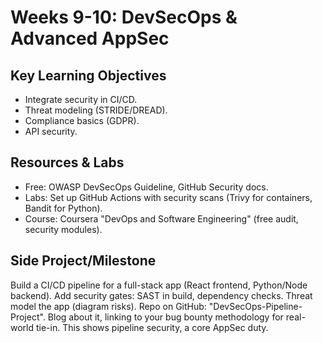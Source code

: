 # Weeks 9-10: DevSecOps & Advanced AppSec

## Key Learning Objectives
- Integrate security in CI/CD.
- Threat modeling (STRIDE/DREAD).
- Compliance basics (GDPR).
- API security.

## Resources & Labs
- Free: OWASP DevSecOps Guideline, GitHub Security docs.
- Labs: Set up GitHub Actions with security scans (Trivy for containers, Bandit for Python).
- Course: Coursera "DevOps and Software Engineering" (free audit, security modules).

## Side Project/Milestone
Build a CI/CD pipeline for a full-stack app (React frontend, Python/Node backend). Add security gates: SAST in build, dependency checks. Threat model the app (diagram risks). Repo on GitHub: "DevSecOps-Pipeline-Project". Blog about it, linking to your bug bounty methodology for real-world tie-in. This shows pipeline security, a core AppSec duty.
